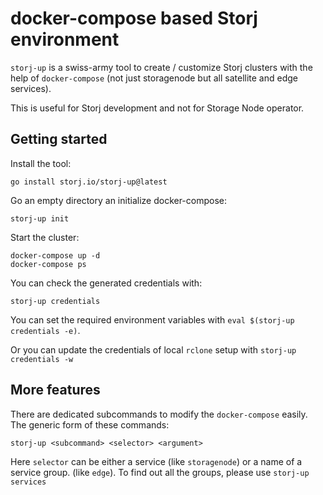 
# docker-compose based Storj environment

`storj-up` is a swiss-army tool to create / customize Storj clusters with the help of `docker-compose` (not just storagenode but all satellite and edge services).

This is useful for Storj development and not for Storage Node operator.

## Getting started

Install the tool:

```
go install storj.io/storj-up@latest
```

Go an empty directory an initialize docker-compose:

```
storj-up init
```

Start the cluster:

```
docker-compose up -d
docker-compose ps
```

You can check the generated credentials with:

```
storj-up credentials
```

You can set the required environment variables with `eval $(storj-up credentials -e)`.

Or you can update the credentials of local `rclone` setup with `storj-up credentials -w`

## More features

There are dedicated subcommands to modify the `docker-compose` easily. The generic form of these commands:

```
storj-up <subcommand> <selector> <argument>
```

Here `selector` can be either a service (like `storagenode`) or a name of a service group. (like `edge`). To find out all the groups, please use `storj-up services` 

